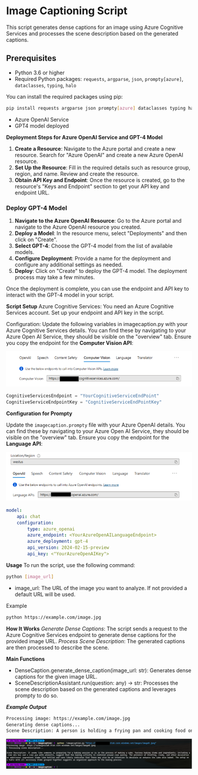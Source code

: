 # Image Captioning Script

This script generates dense captions for an image using Azure Cognitive Services and processes the scene description based on the generated captions.



## Prerequisites

- Python 3.6 or higher
- Required Python packages: `requests`, `argparse`, `json`, `prompty[azure]`, `dataclasses`, `typing`, `halo`

You can install the required packages using pip:
```sh
pip install requests argparse json prompty[azure] dataclasses typing halo
```

- Azure OpenAI Service 
- GPT4 model deployed

**Deployment Steps for Azure OpenAI Service and GPT-4 Model**

1. **Create a Resource**: Navigate to the Azure portal and create a new resource. Search for "Azure OpenAI" and create a new Azure OpenAI resource.
2. **Set Up the Resource**: Fill in the required details such as resource group, region, and name. Review and create the resource.
3. **Obtain API Key and Endpoint**: Once the resource is created, go to the resource's "Keys and Endpoint" section to get your API key and endpoint URL.

### Deploy GPT-4 Model
1. **Navigate to the Azure OpenAI Resource**: Go to the Azure portal and navigate to the Azure OpenAI resource you created.
2. **Deploy a Model**: In the resource menu, select "Deployments" and then click on "Create".
3. **Select GPT-4**: Choose the GPT-4 model from the list of available models.
4. **Configure Deployment**: Provide a name for the deployment and configure any additional settings as needed.
5. **Deploy**: Click on "Create" to deploy the GPT-4 model. The deployment process may take a few minutes.

Once the deployment is complete, you can use the endpoint and API key to interact with the GPT-4 model in your script.

**Script Setup**
Azure Cognitive Services: You need an Azure Cognitive Services account. Set up your endpoint and API key in the script.

Configuration: Update the following variables in imagecaption.py with your Azure Cognitive Services details. You can find these by navigating to your Azure Open AI Service, they should be visible on the "overview" tab. Ensure you copy the endpoint for the **Computer Vision API**:

![alt text](img\image-1.png)

```Python
CognitiveServicesEndpoint = "YourCognitiveServiceEndPoint"
CognitiveServiceEndpointKey = "CognitiveServiceEndPointKey"
```

**Configuration for Prompty**

Update the `imagecaption.prompty` file with your Azure OpenAI details. You can find these by navigating to your Azure Open AI Service, they should be visible on the "overview" tab. Ensure you copy the endpoint for the **Language API**:

![alt text](img\image.png)

```yaml
model:
    api: chat
    configuration:
        type: azure_openai
        azure_endpoint: <YourAzureOpenAILanguageEndpoint>
        azure_deployment: gpt-4
        api_version: 2024-02-15-preview
        api_key: <"YourAzureOpenAIKey">
```
**Usage**
To run the script, use the following command:
```sh
python [image_url]
```
- image_url: The URL of the image you want to analyze. If not provided a default URL will be used.

Example
```sh
python https://example.com/image.jpg
```

**How It Works**
_Generate Dense Captions_: The script sends a request to the Azure Cognitive Services endpoint to generate dense captions for the provided image URL.
_Process Scene Description_: The generated captions are then processed to describe the scene.

**Main Functions**
- DenseCaption.generate_dense_caption(image_url: str): Generates dense captions for the given image URL.
- SceneDescriptionAssistant.run(question: any) -> str: Processes the scene description based on the generated captions and leverages prompty to do so.

***Example Output***
```sh
Processing image: https://example.com/image.jpg
Generating dense captions...
Scene Description: A person is holding a frying pan and cooking food on a stove.
```


![alt text](img\imageresult.png)

